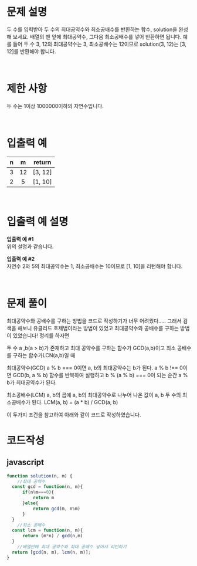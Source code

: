 # 문제 설명

두 수를 입력받아 두 수의 최대공약수와 최소공배수를 반환하는 함수, solution을 완성해 보세요. 배열의 맨 앞에 최대공약수, 그다음 최소공배수를 넣어 반환하면 됩니다. 예를 들어 두 수 3, 12의 최대공약수는 3, 최소공배수는 12이므로 solution(3, 12)는 [3, 12]를 반환해야 합니다.

<br />

# 제한 사항

두 수는 1이상 1000000이하의 자연수입니다.

<br />

# 입출력 예

|  n  |  m  | return  |
| :-: | :-: | :-----: |
|  3  | 12  | [3, 12] |
|  2  |  5  | [1, 10] |

<br />

# 입출력 예 설명

**입출력 예 #1** <br />
위의 설명과 같습니다.

**입출력 예 #2** <br />
자연수 2와 5의 최대공약수는 1, 최소공배수는 10이므로 [1, 10]을 리턴해야 합니다.

<br />


# 문제 풀이

최대공약수와 공배수를 구하는 방법을 코드로 작성하기가 너무 어려웠다..... 
그래서 검색을 해보니 유클리드 호제법이라는 방법이 있었고 최대공약수와 공배수를 구하는 방법이 있었습니다! 정리를 하자면


두 수 a ,b(a > b)가 존재하고 최대 공약수를 구하는 함수가 GCD(a,b)이고 최소 공배수를 구하는 함수가LCN(a,b)일 때

최대공약수(GCD)
a % b === 0이면 a, b의 최대공약수는 b가 된다.
a % b !== 0이면 GCD(b, a % b) 함수를 반복하여 실행하고 b % (a % b) === 0이 되는 순간 a % b가 최대공약수가 된다.

최소공배수(LCM)
a, b의 곱에 a, b의 최대공약수로 나누어 나온 값이 a, b 두 수의 최소공배수가 된다.
LCM(a, b) = (a * b) / GCD(a, b)

 
이 두가지 조건을 참고하여 아래와 같이 코드로 작성하였습니다.


# 코드작성

## javascript

```js
function solution(n, m) {
    //최대 공약수
  const gcd = function(n, m){
      if(n%m===0){
          return m
      }else{
          return gcd(m, n%m)
      }
  }
    //최소 공배수
  const lcm = function(n, m){
      return (m*n) / gcd(n,m)
  }
    //배열안에 최대 공약수와 최대 공배수 넣어서 리턴하기 
  return [gcd(n, m), lcm(n, m)];
}

```